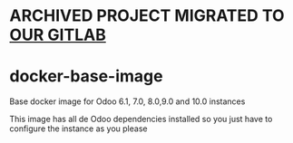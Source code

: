 # ARCHIVED PROJECT MIGRATED TO [OUR GITLAB](https://git.vauxoo.com/vauxoo/docker-odoo-image)





docker-base-image
=================

Base docker image for Odoo 6.1, 7.0, 8.0,9.0  and 10.0 instances

This image has all de Odoo dependencies installed so you just have to configure
the instance as you please
